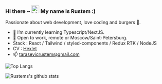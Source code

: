 ### Hi there ~ <img src="https://user-images.githubusercontent.com/1303154/88677602-1635ba80-d120-11ea-84d8-d263ba5fc3c0.gif" width="24px" height="24px" alt="hi"> My name is Rustem :)

Passionate about web development, love coding and burgers 🍔.

- 🌱 I’m currently learning Typescript/NextJS.
- 🔭 Open to work, remote or Moscow/Saint-Petersburg. 
- Stack : React / Tailwind / styled-components / Redux RTK / NodeJS
- CV : [Hexlet](https://cv.hexlet.io/resumes/785)
- 📫 tarasevicrustem@gmail.com

![Top Langs](https://github-readme-stats.vercel.app/api/top-langs/?username=iamsoprada&layout=compact&hide=css,html)

![Rustems's github stats](https://github-readme-stats.vercel.app/api?username=iamsoprada&count_private=true&show_icons=true&theme=onedark)

<!--
**IamSoPrada/IamSoPrada** is a ✨ _special_ ✨ repository because its `README.md` (this file) appears on your GitHub profile.

Here are some ideas to get you started:

- 🔭 I’m currently working on ...
- 🌱 I’m currently learning ...
- 👯 I’m looking to collaborate on ...
- 🤔 I’m looking for help with ...
- 💬 Ask me about ...
- 📫 How to reach me: ...
- 😄 Pronouns: ...
- ⚡ Fun fact: ...
-->
